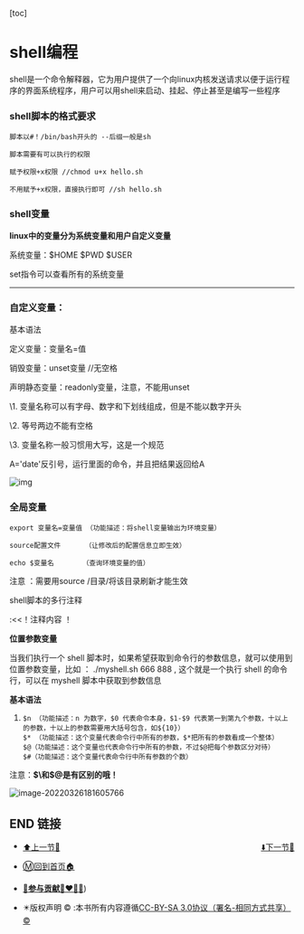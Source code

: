 [toc]

# shell编程

shell是一个命令解释器，它为用户提供了一个向linux内核发送请求以便于运行程序的界面系统程序，用户可以用shell来启动、挂起、停止甚至是编写一些程序

 

### shell脚本的格式要求

```
脚本以#！/bin/bash开头的 --后缀一般是sh

脚本需要有可以执行的权限

赋予权限+x权限 //chmod u+x hello.sh

不用赋予+x权限，直接执行即可 //sh hello.sh
```

 

### shell变量

**linux中的变量分为系统变量和用户自定义变量**

系统变量：$HOME   $PWD  $USER

set指令可以查看所有的系统变量

****



### 自定义变量：

基本语法

定义变量：变量名=值

销毁变量：unset变量  //无空格

声明静态变量：readonly变量，注意，不能用unset

\1.  变量名称可以有字母、数字和下划线组成，但是不能以数字开头

\2.  等号两边不能有空格

\3.  变量名称一般习惯用大写，这是一个规范

 

A='date'反引号，运行里面的命令，并且把结果返回给A

![img](https://s2.loli.net/2022/03/26/Xp71WsPxrqO4Tec.jpg)

 

### 全局变量

```
export 变量名=变量值 （功能描述：将shell变量输出为环境变量）

source配置文件      （让修改后的配置信息立即生效）

echo $变量名       （查询环境变量的值）
```

注意 ：需要用source /目录/将该目录刷新才能生效

 

shell脚本的多行注释

:<<！注释内容 ！

 

**位置参数变量**

当我们执行一个 shell 脚本时，如果希望获取到命令行的参数信息，就可以使用到位置参数变量，比如 ： ./myshell.sh 666 888 , 这个就是一个执行 shell 的命令行，可以在 myshell 脚本中获取到参数信息

 

**基本语法**

1. ```
   $n （功能描述：n 为数字，$0 代表命令本身，$1-$9 代表第一到第九个参数，十以上的参数，十以上的参数需要用大括号包含，如${10}）
   $* （功能描述：这个变量代表命令行中所有的参数，$*把所有的参数看成一个整体）
   $@（功能描述：这个变量也代表命令行中所有的参数，不过$@把每个参数区分对待）
   $#（功能描述：这个变量代表命令行中所有参数的个数）
   ```

   

注意：**$\和$@是有区别的哦！**

![image-20220326181605766](https://s2.loli.net/2022/03/26/IFeMTZ9qtxjd3rV.png)

## END 链接
<ul><li><div><a href = '35.md' style='float:left'>⬆️上一节🔗</a><a href = '37.md' style='float: right'>⬇️下一节🔗</a></div></li></ul>

+ [Ⓜ️回到首页🏠](../README.md)

+ [**🫵参与贡献💞❤️‍🔥💖**](https://nsddd.top/archives/contributors))

+ ✴️版权声明 &copy; :本书所有内容遵循[CC-BY-SA 3.0协议（署名-相同方式共享）&copy;](http://zh.wikipedia.org/wiki/Wikipedia:CC-by-sa-3.0协议文本) 

